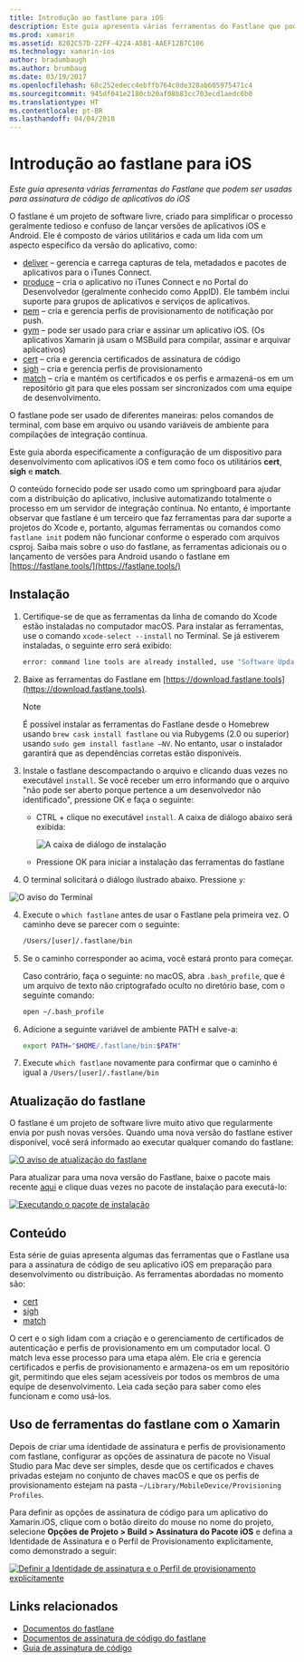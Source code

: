 ```yaml
---
title: Introdução ao fastlane para iOS
description: Este guia apresenta várias ferramentas do Fastlane que podem ser usadas para assinatura de código de aplicativos do iOS
ms.prod: xamarin
ms.assetid: 8202C57D-22FF-4224-A5B1-AAEF12B7C106
ms.technology: xamarin-ios
author: bradumbaugh
ms.author: brumbaug
ms.date: 03/19/2017
ms.openlocfilehash: 68c252edecc4ebffb764c0de328ab605975471c4
ms.sourcegitcommit: 945df041e2180cb20af08b83cc703ecd1aedc6b0
ms.translationtype: HT
ms.contentlocale: pt-BR
ms.lasthandoff: 04/04/2018
---
```

# <a name="introduction-to-fastlane-for-ios"></a>Introdução ao fastlane para iOS

_Este guia apresenta várias ferramentas do Fastlane que podem ser usadas para assinatura de código de aplicativos do iOS_

O fastlane é um projeto de software livre, criado para simplificar o processo geralmente tedioso e confuso de lançar versões de aplicativos iOS e Android. Ele é composto de vários utilitários e cada um lida com um aspecto específico da versão do aplicativo, como:

- [deliver](https://github.com/fastlane/fastlane/tree/master/deliver#readme) – gerencia e carrega capturas de tela, metadados e pacotes de aplicativos para o iTunes Connect.
- [produce](https://github.com/fastlane/fastlane/tree/master/produce#readme) – cria o aplicativo no iTunes Connect e no Portal do Desenvolvedor (geralmente conhecido como AppID). Ele também inclui suporte para grupos de aplicativos e serviços de aplicativos.
- [pem](https://github.com/fastlane/fastlane/tree/master/pem#readme) – cria e gerencia perfis de provisionamento de notificação por push.
- [gym](https://github.com/fastlane/fastlane/tree/master/gym#readme) – pode ser usado para criar e assinar um aplicativo iOS. (Os aplicativos Xamarin já usam o MSBuild para compilar, assinar e arquivar aplicativos)
- [cert](https://github.com/fastlane/fastlane/tree/master/cert#readme) – cria e gerencia certificados de assinatura de código 
- [sigh](https://github.com/fastlane/fastlane/tree/master/sigh#readme) – cria e gerencia perfis de provisionamento
- [match](https://github.com/fastlane/fastlane/tree/master/match#readme) – cria e mantém os certificados e os perfis e armazená-os em um repositório git para que eles possam ser sincronizados com uma equipe de desenvolvimento.

O fastlane pode ser usado de diferentes maneiras: pelos comandos de terminal, com base em arquivo ou usando variáveis de ambiente para compilações de integração contínua. 

Este guia aborda especificamente a configuração de um dispositivo para desenvolvimento com aplicativos iOS e tem como foco os utilitários **cert**, **sigh** e **match**. 

O conteúdo fornecido pode ser usado como um springboard para ajudar com a distribuição do aplicativo, inclusive automatizando totalmente o processo em um servidor de integração contínua. No entanto, é importante observar que fastlane é um terceiro que faz ferramentas para dar suporte a projetos do Xcode e, portanto, algumas ferramentas ou comandos como `fastlane init` podem não funcionar conforme o esperado com arquivos csproj. Saiba mais sobre o uso do fastlane, as ferramentas adicionais ou o lançamento de versões para Android usando o fastlane em [https://fastlane.tools/](https://fastlane.tools/)

<a name="Installation" />

## <a name="installation"></a>Instalação

1. Certifique-se de que as ferramentas da linha de comando do Xcode estão instaladas no computador macOS. Para instalar as ferramentas, use o comando `xcode-select --install` no Terminal. Se já estiverem instaladas, o seguinte erro será exibido:

    ```bash
    error: command line tools are already installed, use "Software Update" to install updates
    ```

2. Baixe as ferramentas do Fastlane em [https://download.fastlane.tools](https://download.fastlane.tools). 

    > [!NOTE]
    > É possível instalar as ferramentas do Fastlane desde o Homebrew usando `brew cask install fastlane` ou via Rubygems (2.0 ou superior) usando `sudo gem install fastlane –NV`. No entanto, usar o instalador garantirá que as dependências corretas estão disponíveis. 

3. Instale o fastlane descompactando o arquivo e clicando duas vezes no executável `install`. Se você receber um erro informando que o arquivo "não pode ser aberto porque pertence a um desenvolvedor não identificado", pressione OK e faça o seguinte:
    - CTRL + clique no executável `install`. A caixa de diálogo abaixo será exibida:

      ![](images/fastlane-image12.png "A caixa de diálogo de instalação")
    
    - Pressione OK para iniciar a instalação das ferramentas do fastlane

4. O terminal solicitará o diálogo ilustrado abaixo. Pressione `y`:

  ![](images/fastlane-image13.png "O aviso do Terminal")
 
4. Execute o `which fastlane` antes de usar o Fastlane pela primeira vez. O caminho deve se parecer com o seguinte: 

    ```bash
    /Users/[user]/.fastlane/bin
    ```

5. Se o caminho corresponder ao acima, você estará pronto para começar.

     Caso contrário, faça o seguinte: no macOS, abra `.bash_profile`, que é um arquivo de texto não criptografado oculto no diretório base, com o seguinte comando:

    ```bash
    open ~/.bash_profile
    ```

6. Adicione a seguinte variável de ambiente PATH e salve-a: 

    ```bash
    export PATH="$HOME/.fastlane/bin:$PATH"
    ```

7.  Execute `which fastlane` novamente para confirmar que o caminho é igual a `/Users/[user]/.fastlane/bin`


## <a name="updating-fastlane"></a>Atualização do fastlane

O fastlane é um projeto de software livre muito ativo que regularmente envia por push novas versões. Quando uma nova versão do fastlane estiver disponível, você será informado ao executar qualquer comando do fastlane:

[![](images/fastlane-image0.png "O aviso de atualização do fastlane")](images/fastlane-image0.png#lightbox)


Para atualizar para uma nova versão do Fastlane, baixe o pacote mais recente [aqui](https://download.fastlane.tools) e clique duas vezes no pacote de instalação para executá-lo:

[![](images/fastlane-image0a.png "Executando o pacote de instalação")](images/fastlane-image0a.png#lightbox)


## <a name="contents"></a>Conteúdo

Esta série de guias apresenta algumas das ferramentas que o Fastlane usa para a assinatura de código de seu aplicativo iOS em preparação para desenvolvimento ou distribuição. As ferramentas abordadas no momento são:

- [cert](~/ios/deploy-test/provisioning/fastlane/cert.md)
- [sigh](~/ios/deploy-test/provisioning/fastlane/sigh.md)
- [match](~/ios/deploy-test/provisioning/fastlane/match.md)

O cert e o sigh lidam com a criação e o gerenciamento de certificados de autenticação e perfis de provisionamento em um computador local. O match leva esse processo para uma etapa além. Ele cria e gerencia certificados e perfis de provisionamento e armazena-os em um repositório git, permitindo que eles sejam acessíveis por todos os membros de uma equipe de desenvolvimento. Leia cada seção para saber como eles funcionam e como usá-los.

## <a name="using-fastlane-tools-with-xamarin"></a>Uso de ferramentas do fastlane com o Xamarin

Depois de criar uma identidade de assinatura e perfis de provisionamento com fastlane, configurar as opções de assinatura de pacote no Visual Studio para Mac deve ser simples, desde que os certificados e chaves privadas estejam no conjunto de chaves macOS e que os perfis de provisionamento estejam na pasta `~/Library/MobileDevice/Provisioning Profiles`.

Para definir as opções de assinatura de código para um aplicativo do Xamarin.iOS, clique com o botão direito do mouse no nome do projeto, selecione **Opções de Projeto > Build > Assinatura do Pacote iOS** e defina a Identidade de Assinatura e o Perfil de Provisionamento explicitamente, como demonstrado a seguir:

[![](images/fastlane-image11.png "Definir a Identidade de assinatura e o Perfil de provisionamento explicitamente")](images/fastlane-image11.png#lightbox)

## <a name="related-links"></a>Links relacionados

- [Documentos do fastlane](https://fastlane.tools/)
- [Documentos de assinatura de código do fastlane](https://docs.fastlane.tools/codesigning/getting-started/)
- [Guia de assinatura de código](https://codesigning.guide/)
